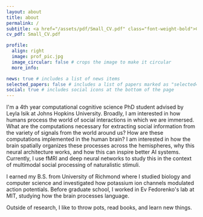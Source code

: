 ```yaml
---
layout: about
title: about
permalink: /
subtitle: <a href="/assets/pdf/Small_CV.pdf" class="font-weight-bold">CV</a> 
cv_pdf: Small_CV.pdf

profile:
  align: right
  image: prof_pic.jpg
  image_circular: false # crops the image to make it circular
  more_info: 

news: true # includes a list of news items
selected_papers: false # includes a list of papers marked as "selected={true}"
social: true # includes social icons at the bottom of the page
---
```


I'm a 4th year computational cognitive science PhD student advised by Leyla Isik at Johns Hopkins University. 
Broadly, I am interested in how humans process the world of social interactions in which we are immersed. What are the computations necessary for extracting social information from the variety of signals from the world around us? How are these computations implemented in the human brain? I am interested in how the brain spatially organizes these processes across the hemispheres, why this neural architecture works, and how this can inspire better AI systems. Currently, I use fMRI and deep neural networks to study this in the context of multimodal social processing of naturalistic stimuli. 

I earned my B.S. from University of Richmond where I studied biology and computer science and investigated how potassium ion channels modulated action potentials. Before graduate school, I worked in Ev Fedorenko's lab at MIT, studying how the brain processes language.

Outside of research, I like to throw pots, read books, and learn new things.
